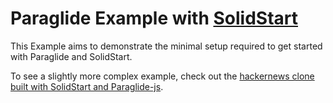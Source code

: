 # Paraglide Example with [SolidStart](https://start.solidjs.com)

This Example aims to demonstrate the minimal setup required to get started with Paraglide and SolidStart.

To see a slightly more complex example, check out the [hackernews clone built with SolidStart and Paraglide-js](https://github.com/thetarnav/paraglide-solidstart-hackernews).